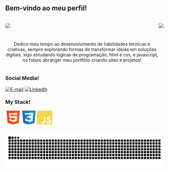 
## Bem-vindo ao meu perfil!

<br>
<div>
  
  <img  height="180em" src="https://github-readme-stats.vercel.app/api?username=jasonmark798&show_icons=true&theme=shadow_red&include_all_commits=true&count_private=true"/>
  <img align="right" height="180em" src="https://github-readme-stats.vercel.app/api/top-langs/?username=jasonmark798&layout=compact&langs_count=16&theme=shadow_red"/>
<br>


#

<p align="center">Dedico meu tempo ao desenvolvimento de habilidades técnicas e criativas, sempre explorando formas de transformar ideias em soluções digitais. sigo estudando lógicas de programação, html e css, e javascript, no futuro abranger meu portfólio criando sites e projetos!</p>

#

<img align="right" alt="" height="190px" src="./">

<h3>Social Media!</h3>

[![E-mail](https://img.shields.io/badge/-Email-000?style=for-the-badge&logo=microsoft-outlook&logoColor=#FF0000&color:#FF0000)](mailto:caua.ailton798@gmail.com)
[![LinkedIn](https://img.shields.io/badge/-LinkedIn-000?style=for-the-badge&logo=linkedin&logoColor=FF00F6&color:FFF)](https://www.linkedin.com/in/cau%C3%A3ailton-portf%C3%B3lio/)

<h3>My Stack!</h3>
<div style="display: inline_block">
<img align="left" height="45" width="50" alt="html-icon" src="https://raw.githubusercontent.com/devicons/devicon/master/icons/html5/html5-original.svg">
<img align="left" height="45" width="50" alt="css-icon" src="https://raw.githubusercontent.com/devicons/devicon/master/icons/css3/css3-original.svg">
<img align="left" height="45" width="50" alt="js-icon"  src="https://raw.githubusercontent.com/devicons/devicon/master/icons/javascript/javascript-plain.svg">
</div>
<br>
<br>

#

<picture align="center">
  <source media="(prefers-color-scheme: dark)" srcset="https://raw.githubusercontent.com/jasonmark798/jasonmark798/output/github-contribution-grid-snake-dark.svg">
  <source media="(prefers-color-scheme: light)" srcset="https://raw.githubusercontent.com/jasonmark798/jasonmark798/output/github-contribution-grid-snake-dark.svg">
  <img align="center" alt="github contribution grid snake animation" src="https://raw.githubusercontent.com/jasonmark798/jasonmark798/output/github-contribution-grid-snake.svg">
</picture>
      
